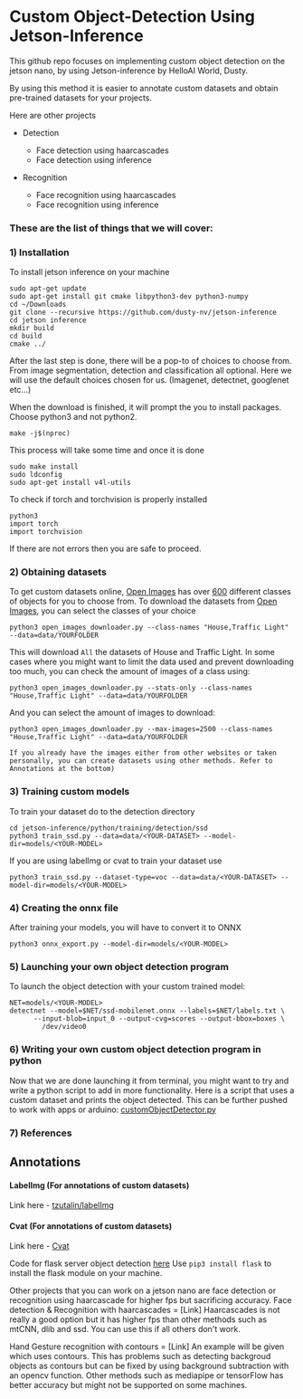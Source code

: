 # Custom Object-Detection Using Jetson-Inference
This github repo focuses on implementing custom object detection on the jetson nano, by using Jetson-inference by HelloAI World, Dusty.

By using this method it is easier to annotate custom datasets and obtain pre-trained datasets for your projects.

Here are other projects

* Detection
  * Face detection using haarcascades
  * Face detection using inference

* Recognition
  * Face recognition using haarcascades
  * Face recognition using inference

        
### These are the list of things that we will cover:
### 1) Installation
To install jetson inference on your machine 

    sudo apt-get update
    sudo apt-get install git cmake libpython3-dev python3-numpy
    cd ~/Downloads
    git clone --recursive https://github.com/dusty-nv/jetson-inference
    cd jetson inference
    mkdir build
    cd build 
    cmake ../
After the last step is done, there will be a pop-to of choices to choose from. From image segmentation, detection and classification all optional.
Here we will use the default choices chosen for us. (Imagenet, detectnet, googlenet etc...)

When the download is finished, it will prompt the you to install packages. Choose python3 and not python2.
    
    make -j$(nproc)
This process will take some time and once it is done
    
    sudo make install
    sudo ldconfig
    sudo apt-get install v4l-utils
To check if torch and torchvision is properly installed

    python3
    import torch
    import torchvision
If there are not errors then you are safe to proceed.

### 2) Obtaining datasets
To get custom datasets online, [Open Images](https://storage.googleapis.com/openimages/web/visualizer/index.html?set=train&type=detection&c=%2Fm%2F0fp6w) has over [600](https://github.com/changherng/customobjectdetectionsamples/blob/main/openImages_classesLists.txt) 
different classes of objects for you to choose from.
To download the datasets from [Open Images](https://storage.googleapis.com/openimages/web/visualizer/index.html?set=train&type=detection&c=%2Fm%2F0fp6w), you can select
the classes of your choice
   
    python3 open_images_downloader.py --class-names "House,Traffic Light" --data=data/YOURFOLDER
This will download `All` the datasets of House and Traffic Light. In some cases where you might want to limit the data used and prevent downloading too much, you can check
the amount of images of a class using:

    python3 open_images_downloader.py --stats-only --class-names "House,Traffic Light" --data=data/YOURFOLDER
And you can select the amount of images to download:

    python3 open_images_downloader.py --max-images=2500 --class-names "House,Traffic Light" --data=data/YOURFOLDER
`If you already have the images either from other websites or taken personally, you can create datasets using other methods. Refer to Annotations at the bottom)`
### 3) Training custom models
To train your dataset do to the detection directory

    cd jetson-inference/python/training/detection/ssd
    python3 train_ssd.py --data=data/<YOUR-DATASET> --model-dir=models/<YOUR-MODEL>
If you are using labelImg or cvat to train your dataset use

    python3 train_ssd.py --dataset-type=voc --data=data/<YOUR-DATASET> --model-dir=models/<YOUR-MODEL>
    
### 4) Creating the onnx file
After training your models, you will have to convert it to ONNX

    python3 onnx_export.py --model-dir=models/<YOUR-MODEL>
### 5) Launching your own object detection program
To launch the object detection with your custom trained model:
    
    NET=models/<YOUR-MODEL>
    detectnet --model=$NET/ssd-mobilenet.onnx --labels=$NET/labels.txt \
          --input-blob=input_0 --output-cvg=scores --output-bbox=boxes \
            /dev/video0
### 6) Writing your own custom object detection program in python
Now that we are done launching it from terminal, you might want to try and write a python script to add in more functionality.
Here is a script that uses a custom dataset and prints the object detected. This can be further pushed to work with apps or arduino: [customObjectDetector.py](https://github.com/changherng/customobjectdetectionsamples/blob/main/custom_model_detector.py)
### 7) References




## Annotations
#### LabelImg (For annotations of custom datasets)

Link here - [tzutalin/labelImg](https://github.com/tzutalin/labelImg)

#### Cvat (For annotations of custom datasets)
Link here - [Cvat](https://github.com/openvinotoolkit/cvat)











Code for flask server object detection [here](https://github.com/changherng/customobjectdetectionsamples/blob/main/objectDetectorFlaskServer.py)
Use `pip3 install flask` to install the flask module on your machine.



Other projects that you can work on a jetson nano are face detection or recognition using haarcascade for higher fps but sacrificing accuracy.
Face detection & Recognition with haarcascades = [Link]
Haarcascades is not really a good option but it has higher fps than other methods such as mtCNN, dlib and ssd. You can use this if all others don't work.

Hand Gesture recognition with contours = [Link]
An example will be given which uses contours. This has problems such as detecting backgroud objects as contours but can be fixed by using background subtraction with an opencv
function. Other methods such as mediapipe or tensorFlow has better accuracy but might not be supported on some machines.
